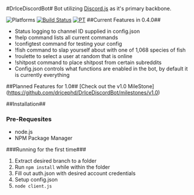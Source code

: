 #DrIceDiscordBot#
Bot utilizing [Discord.js](https://github.com/hydrabolt/discord.js) as it's primary backbone.

![Platforms](https://img.shields.io/badge/OS%20Tested-Win%2010%2C%20WinServer%202012%20R2-brightgreen.svg) [![Build Status](https://travis-ci.org/dricephd/DrIceDiscordBot.svg?branch=development)](https://travis-ci.org/dricephd/DrIceDiscordBot) [![PT](https://img.shields.io/badge/Planning%20Tool-PivotalTracker-lightgrey.svg)](https://www.pivotaltracker.com/n/projects/1505644)
##Current Features in 0.4.0##
- Status logging to channel ID supplied in config.json
- !help command lists all current commands
- !configtest command for testing your config
- !fish command to slap yourself about with one of 1,068 species of fish
- !roulette to select a user at random that is online
- !shitpost command to place shitpost from certain subreddits
- Config.json controls what functions are enabled in the bot, by default it is currently everything

##Planned Features for 1.0##
[Check out the v1.0 MileStone] (https://github.com/dricephd/DrIceDiscordBot/milestones/v1.0)

##Installation##
### Pre-Requesites
- node.js
- NPM Package Manager

###Running for the first time###
1. Extract desired branch to a folder
2. Run `npm install` while within the folder
3. Fill out auth.json with desired account credentials
4. Setup config.json
5. `node client.js`